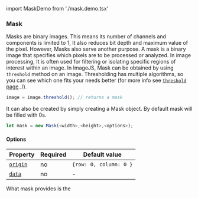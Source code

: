 import MaskDemo from './mask.demo.tsx'

### Mask

Masks are binary images. This means its number of channels and components is limited to 1, It also reduces bit depth and maximum value of the pixel.
However, Masks also serve another purpose. A mask is a binary image that specifies which pixels are to be processed or analyzed.
In image processing, It is often used for filtering or isolating specific regions of interest within an image.
In ImageJS, Mask can be obtained by using `threshold` method on an image. Thresholding has multiple algorithms, so you can see which one fits your needs better (for more info see [`threshold` page](../Features/Operations/threshold.md)../).

```ts
image = image.threshold(); // returns a mask
```

It can also be created by simply creating a Mask object. By default mask will be filled with 0s.

```ts
let mask = new Mask(<width>,<height>,<options>);
```

#### Options

| Property                                                                                      | Required | Default value          |
| --------------------------------------------------------------------------------------------- | -------- | ---------------------- |
| [`origin`](https://image-js.github.io/image-js-typescript/interfaces/MaskOptions.html#origin) | no       | `{row: 0, column: 0 }` |
| [`data`](https://image-js.github.io/image-js-typescript/interfaces/MaskOptions.html#data)     | no       | -                      |

What mask provides is the

<MaskDemo />
